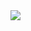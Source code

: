 <img src="https://64.media.tumblr.com/a51bc15e41a4834f6e90366e62b755da/8c0fd99b7cf527a9-dc/s1280x1920/af23a3c803477c0bb40e13201f733f1214a40c32.pnj" width="" height="" />  

<!---
AlexShads/AlexShads is a ✨ special ✨ repository because its `README.md` (this file) appears on your GitHub profile.
You can click the Preview link to take a look at your changes.
--->
